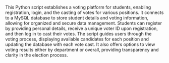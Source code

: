 This Python script establishes a voting platform for students, enabling registration, login, and the casting of votes for various positions. It connects to a MySQL database to store student details and voting information, allowing for organized and secure data management. Students can register by providing personal details, receive a unique voter ID upon registration, and then log in to cast their votes. The script guides users through the voting process, displaying available candidates for each position and updating the database with each vote cast. It also offers options to view voting results either by department or overall, providing transparency and clarity in the election process.
